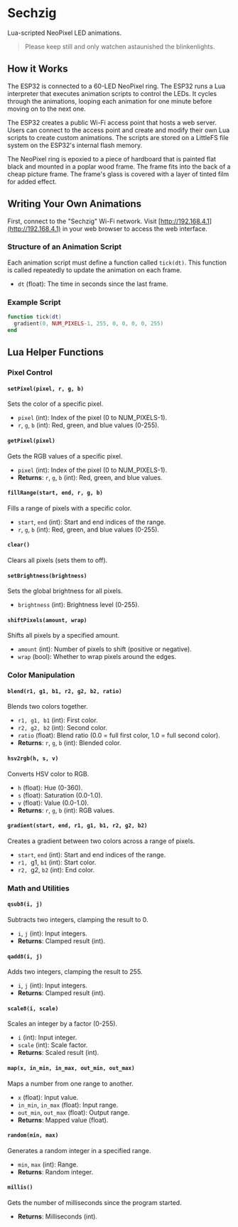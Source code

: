 # Sechzig

Lua-scripted NeoPixel LED animations.

> Please keep still and only watchen astaunished the blinkenlights.

## How it Works

The ESP32 is connected to a 60-LED NeoPixel ring. The ESP32 runs a Lua interpreter that executes animation scripts to control the LEDs. It cycles through the animations, looping each animation for one minute before moving on to the next one.

The ESP32 creates a public Wi-Fi access point that hosts a web server. Users can connect to the access point and create and modify their own Lua scripts to create custom animations. The scripts are stored on a LittleFS file system on the ESP32's internal flash memory.

The NeoPixel ring is epoxied to a piece of hardboard that is painted flat black and mounted in a poplar wood frame. The frame fits into the back of a cheap picture frame. The frame's glass is covered with a layer of tinted film for added effect.

## Writing Your Own Animations

First, connect to the "Sechzig" Wi-Fi network. Visit [http://192.168.4.1](http://192.168.4.1) in your web browser to access the web interface.

### Structure of an Animation Script

Each animation script must define a function called `tick(dt)`. This function is called repeatedly to update the animation on each frame.

* `dt` (float): The time in seconds since the last frame.

### Example Script

```lua
function tick(dt)
  gradient(0, NUM_PIXELS-1, 255, 0, 0, 0, 0, 255)
end
```

## Lua Helper Functions

### Pixel Control

#### `setPixel(pixel, r, g, b)`

Sets the color of a specific pixel.

* `pixel` (int): Index of the pixel (0 to NUM_PIXELS-1).
* `r`, `g`, `b` (int): Red, green, and blue values (0-255).

#### `getPixel(pixel)`

Gets the RGB values of a specific pixel.

* `pixel` (int): Index of the pixel (0 to NUM_PIXELS-1).
* **Returns**: `r`, `g`, `b` (int): Red, green, and blue values.

#### `fillRange(start, end, r, g, b)`

Fills a range of pixels with a specific color.

* `start`, `end` (int): Start and end indices of the range.
* `r`, `g`, `b` (int): Red, green, and blue values (0-255).

#### `clear()`

Clears all pixels (sets them to off).

#### `setBrightness(brightness)`

Sets the global brightness for all pixels.

* `brightness` (int): Brightness level (0-255).

#### `shiftPixels(amount, wrap)`

Shifts all pixels by a specified amount.

* `amount` (int): Number of pixels to shift (positive or negative).
* `wrap` (bool): Whether to wrap pixels around the edges.

### Color Manipulation

#### `blend(r1, g1, b1, r2, g2, b2, ratio)`

Blends two colors together.

* `r1, g1, b1` (int): First color.
* `r2, g2, b2` (int): Second color.
* `ratio` (float): Blend ratio (0.0 = full first color, 1.0 = full second color).
* **Returns**: `r`, `g`, `b` (int): Blended color.

#### `hsv2rgb(h, s, v)`

Converts HSV color to RGB.

* `h` (float): Hue (0-360).
* `s` (float): Saturation (0.0-1.0).
* `v` (float): Value (0.0-1.0).
* **Returns**: `r`, `g`, `b` (int): RGB values.

#### `gradient(start, end, r1, g1, b1, r2, g2, b2)`

Creates a gradient between two colors across a range of pixels.

* `start`, `end` (int): Start and end indices of the range.
* `r1, `g1, `b1` (int): Start color.
* `r2, `g2, `b2` (int): End color.

### Math and Utilities

#### `qsub8(i, j)`

Subtracts two integers, clamping the result to 0.

* `i`, `j` (int): Input integers.
* **Returns**: Clamped result (int).

#### `qadd8(i, j)`

Adds two integers, clamping the result to 255.

* `i`, `j` (int): Input integers.
* **Returns**: Clamped result (int).

#### `scale8(i, scale)`

Scales an integer by a factor (0-255).

* `i` (int): Input integer.
* `scale` (int): Scale factor.
* **Returns**: Scaled result (int).

#### `map(x, in_min, in_max, out_min, out_max)`

Maps a number from one range to another.

* `x` (float): Input value.
* `in_min`, `in_max` (float): Input range.
* `out_min`, `out_max` (float): Output range.
* **Returns**: Mapped value (float).

#### `random(min, max)`

Generates a random integer in a specified range.

* `min`, `max` (int): Range.
* **Returns**: Random integer.

#### `millis()`

Gets the number of milliseconds since the program started.

* **Returns**: Milliseconds (int).
